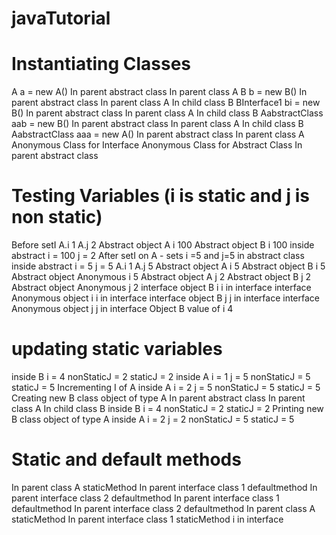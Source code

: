 # javaTutorial

Instantiating Classes
================================================
A a = new A()
In parent abstract class
In parent class A
B b = new B()
In parent abstract class
In parent class A
In child class B
BInterface1 bi = new B()
In parent abstract class
In parent class A
In child class B
AabstractClass aab = new B()
In parent abstract class
In parent class A
In child class B
AabstractClass aaa = new A()
In parent abstract class
In parent class A
Anonymous Class for Interface
Anonymous Class for Abstract Class
In parent abstract class

Testing Variables (i is static and j is non static)
================================================
Before setI
A.i 1
A.j 2
Abstract object A i 100
Abstract object B i 100
inside abstract i = 100 j = 2
After setI on A - sets i =5 and j=5 in abstract class
inside abstract i = 5 j = 5
A.i 1
A.j 5
Abstract object A i 5
Abstract object B i 5
Abstract object Anonymous i 5
Abstract object A j 2
Abstract object B j 2
Abstract object Anonymous j 2
interface object B i i in interface
interface Anonymous object i i in interface
interface object B j j in interface
interface Anonymous object j j in interface
Object B value of i 4

updating static variables
================================================
inside B i = 4 nonStaticJ = 2 staticJ = 2
inside A i = 1 j = 5 nonStaticJ = 5 staticJ = 5
Incrementing I of A
inside A i = 2 j = 5 nonStaticJ = 5 staticJ = 5
Creating new B class object of type A
In parent abstract class
In parent class A
In child class B
inside B i = 4 nonStaticJ = 2 staticJ = 2
Printing new B class object of type A
inside A i = 2 j = 2 nonStaticJ = 5 staticJ = 5

Static and default methods
================================================
In parent class A staticMethod
In parent interface class 1 defaultmethod
In parent interface class 2 defaultmethod
In parent interface class 1 defaultmethod
In parent interface class 2 defaultmethod
In parent class A staticMethod
In parent interface class 1 staticMethod
i in interface

